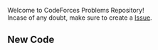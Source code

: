 Welcome to CodeForces Problems Repository! <br>
Incase of any doubt, make sure to create a [Issue](https://github.com/shan7030/codeforces-problems/issues).


## New Code